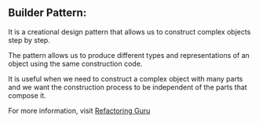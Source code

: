 ## Builder Pattern:

It is a creational design pattern that allows us to construct complex objects step by step.

The pattern allows us to produce different types and representations of an object using the same construction code.

It is useful when we need to construct a complex object with many parts and we want the construction process to be independent of the parts that compose it.

For more information, visit [Refactoring Guru](https://refactoring.guru/design-patterns/builder)
